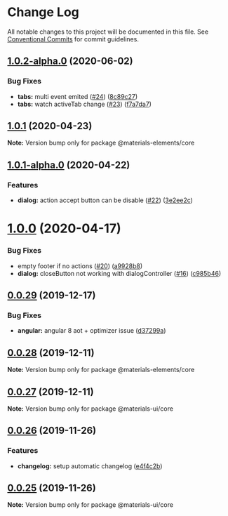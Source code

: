 # Change Log

All notable changes to this project will be documented in this file.
See [Conventional Commits](https://conventionalcommits.org) for commit guidelines.

## [1.0.2-alpha.0](https://github.com/GMV-centravet/materials-elements/compare/v1.0.1...v1.0.2-alpha.0) (2020-06-02)


### Bug Fixes

* **tabs:** multi event emited ([#24](https://github.com/GMV-centravet/materials-elements/issues/24)) ([8c89c27](https://github.com/GMV-centravet/materials-elements/commit/8c89c276a0a984d5b423b124b4d10e5a61805d89))
* **tabs:** watch activeTab change ([#23](https://github.com/GMV-centravet/materials-elements/issues/23)) ([f7a7da7](https://github.com/GMV-centravet/materials-elements/commit/f7a7da7985b7c91e3678327ecb3f6934ee38c742))





## [1.0.1](https://github.com/GMV-centravet/materials-elements/compare/v1.0.1-alpha.0...v1.0.1) (2020-04-23)

**Note:** Version bump only for package @materials-elements/core





## [1.0.1-alpha.0](https://github.com/GMV-centravet/materials-elements/compare/v1.0.0...v1.0.1-alpha.0) (2020-04-22)


### Features

* **dialog:** action accept button can be disable ([#22](https://github.com/GMV-centravet/materials-elements/issues/22)) ([3e2ee2c](https://github.com/GMV-centravet/materials-elements/commit/3e2ee2c5b73db5387c3163bc9d59e42a3cb1c00e))





# [1.0.0](https://github.com/GMV-centravet/materials-elements/compare/v0.0.29...v1.0.0) (2020-04-17)


### Bug Fixes

* empty footer if no actions ([#20](https://github.com/GMV-centravet/materials-elements/issues/20)) ([a9928b8](https://github.com/GMV-centravet/materials-elements/commit/a9928b8a959d4d08e8b196c9ce7b6fca5cc5669c))
* **dialog:** closeButton not working with dialogController ([#16](https://github.com/GMV-centravet/materials-elements/issues/16)) ([c985b46](https://github.com/GMV-centravet/materials-elements/commit/c985b46b8880d70e10f585fd20837d61e6e54351))





## [0.0.29](https://github.com/GMV-centravet/materials-elements/compare/v0.0.28...v0.0.29) (2019-12-17)


### Bug Fixes

* **angular:** angular 8 aot + optimizer issue ([d37299a](https://github.com/GMV-centravet/materials-elements/commit/d37299a1d4c9f27de01910c9b9f44bde5a63f134))





## [0.0.28](https://github.com/GMV-centravet/materials-elements/compare/v0.0.27...v0.0.28) (2019-12-11)

**Note:** Version bump only for package @materials-elements/core





## [0.0.27](https://github.com/GMV-centravet/materials-ui/compare/v0.0.26...v0.0.27) (2019-12-11)

**Note:** Version bump only for package @materials-ui/core





## [0.0.26](https://github.com/GMV-centravet/materials-ui/compare/v0.0.25...v0.0.26) (2019-11-26)


### Features

* **changelog:** setup automatic changelog ([e4f4c2b](https://github.com/GMV-centravet/materials-ui/commit/e4f4c2b9389be23af567fccf010e4446a61efa0a))





## [0.0.25](https://github.com/GMV-centravet/materials/compare/v0.0.24...v0.0.25) (2019-11-26)

**Note:** Version bump only for package @materials-ui/core
